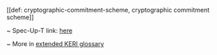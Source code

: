 [[def: cryptographic-commitment-scheme, cryptographic commitment scheme]]

~ Spec-Up-T link: <a href='https://weboftrust.github.io/WOT-terms/docs/glossary/cryptographic-commitment-scheme'>here</a>

~ More in <a href="https://weboftrust.github.io/WOT-terms/docs/glossary/cryptographic-commitment-scheme">extended KERI glossary</a>
